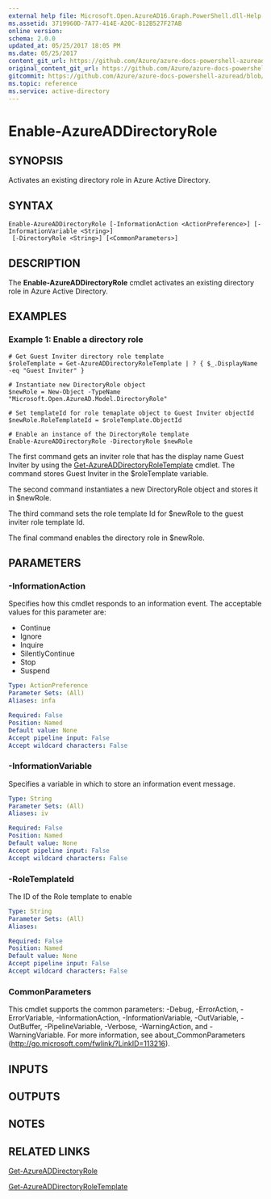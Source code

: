 ```yaml
---
external help file: Microsoft.Open.AzureAD16.Graph.PowerShell.dll-Help.xml
ms.assetid: 3719960D-7A77-414E-A20C-812B527F27AB
online version:
schema: 2.0.0
updated_at: 05/25/2017 18:05 PM
ms.date: 05/25/2017
content_git_url: https://github.com/Azure/azure-docs-powershell-azuread/blob/VinceSmith-patch-5/Azure%20AD%20Cmdlets/AzureAD/v2/Enable-AzureADDirectoryRole.md
original_content_git_url: https://github.com/Azure/azure-docs-powershell-azuread/blob/VinceSmith-patch-5/Azure%20AD%20Cmdlets/AzureAD/v2/Enable-AzureADDirectoryRole.md
gitcommit: https://github.com/Azure/azure-docs-powershell-azuread/blob/88b1e63fc06924cfafb7ea64a389bfca7d70c1cb
ms.topic: reference
ms.service: active-directory
---
```


# Enable-AzureADDirectoryRole

## SYNOPSIS
Activates an existing directory role in Azure Active Directory.

## SYNTAX

```
Enable-AzureADDirectoryRole [-InformationAction <ActionPreference>] [-InformationVariable <String>]
 [-DirectoryRole <String>] [<CommonParameters>]
```

## DESCRIPTION
The **Enable-AzureADDirectoryRole** cmdlet activates an existing directory role in Azure Active Directory.

## EXAMPLES

### Example 1: Enable a directory role
```
# Get Guest Inviter directory role template
$roleTemplate = Get-AzureADDirectoryRoleTemplate | ? { $_.DisplayName -eq "Guest Inviter" }

# Instantiate new DirectoryRole object
$newRole = New-Object -TypeName "Microsoft.Open.AzureAD.Model.DirectoryRole"

# Set templateId for role temaplate object to Guest Inviter objectId
$newRole.RoleTemplateId = $roleTemplate.ObjectId

# Enable an instance of the DirectoryRole template
Enable-AzureADDirectoryRole -DirectoryRole $newRole

```

The first command gets an inviter role that has the display name Guest Inviter by using the [Get-AzureADDirectoryRoleTemplate](./Get-AzureADDirectoryRoleTemplate.md) cmdlet. 
The command stores Guest Inviter in the $roleTemplate variable. 

The second command instantiates a new DirectoryRole object and stores it in $newRole.

The third command sets the role template Id for $newRole to the guest inviter role template Id.

The final command enables the directory role in $newRole.

## PARAMETERS

### -InformationAction
Specifies how this cmdlet responds to an information event. The acceptable values for this parameter are:

- Continue
- Ignore
- Inquire
- SilentlyContinue
- Stop
- Suspend

```yaml
Type: ActionPreference
Parameter Sets: (All)
Aliases: infa

Required: False
Position: Named
Default value: None
Accept pipeline input: False
Accept wildcard characters: False
```

### -InformationVariable
Specifies a variable in which to store an information event message.

```yaml
Type: String
Parameter Sets: (All)
Aliases: iv

Required: False
Position: Named
Default value: None
Accept pipeline input: False
Accept wildcard characters: False
```

### -RoleTemplateId
The ID of the Role template to enable

```yaml
Type: String
Parameter Sets: (All)
Aliases: 

Required: False
Position: Named
Default value: None
Accept pipeline input: False
Accept wildcard characters: False
```

### CommonParameters
This cmdlet supports the common parameters: -Debug, -ErrorAction, -ErrorVariable, -InformationAction, -InformationVariable, -OutVariable, -OutBuffer, -PipelineVariable, -Verbose, -WarningAction, and -WarningVariable. For more information, see about_CommonParameters (http://go.microsoft.com/fwlink/?LinkID=113216).

## INPUTS

## OUTPUTS

## NOTES

## RELATED LINKS

[Get-AzureADDirectoryRole](./Get-AzureADDirectoryRole.md)

[Get-AzureADDirectoryRoleTemplate](./Get-AzureADDirectoryRoleTemplate.md)

